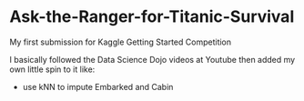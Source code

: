 # Ask-the-Ranger-for-Titanic-Survival
My first submission for Kaggle Getting Started Competition

I basically followed the Data Science Dojo videos at Youtube then added my own little spin to it like:
- use kNN to impute Embarked and Cabin
